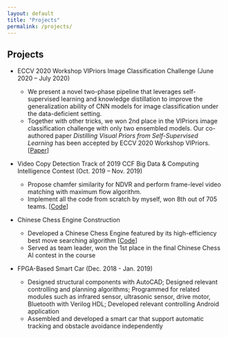 ```yaml
---
layout: default
title: "Projects"
permalink: /projects/
---
```


## Projects

* ECCV 2020 Workshop VIPriors Image Classification Challenge (June 2020 – July 2020)
  * We present a novel two-phase pipeline that leverages self-supervised learning and knowledge distillation to improve the generalization ability of CNN models for image classification under the data-deficient setting.
  * Together with other tricks, we won 2nd place in the VIPriors image classification challenge with only two ensembled models. Our co-authored paper *Distilling Visual Priors from Self-Supervised Learning* has been accepted by ECCV 2020 Workshop VIPriors. \[[Paper](https://arxiv.org/abs/2008.00261)\]

* Video Copy Detection Track of 2019 CCF Big Data & Computing Intelligence Contest (Oct. 2019 – Nov. 2019)
  * Propose chamfer similarity for NDVR and perform frame-level video matching with maximum flow algorithm.
  * Implement all the code from scratch by myself, won 8th out of 705 teams. \[[Code](https://github.com/xwen99/CCF-BDCI-VideoCopyDetection)\]

* Chinese Chess Engine Construction
  * Developed a Chinese Chess Engine featured by its high-efficiency best move searching algorithm \[[Code](https://github.com/xwen99/starfish)\]
  * Served as team leader, won the 1st place in the final Chinese Chess AI contest in the course

* FPGA-Based Smart Car (Dec. 2018 - Jan. 2019)
  * Designed structural components with AutoCAD; Designed relevant controlling and planning algorithms; Programmed for related modules such as infrared sensor, ultrasonic sensor, drive motor, Bluetooth with Verilog HDL; Developed relevant controlling Android application
  * Assembled and developed a smart car that support automatic tracking and obstacle avoidance independently
